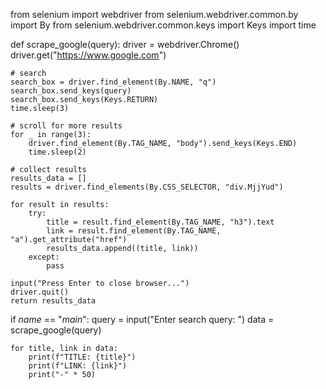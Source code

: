 from selenium import webdriver
from selenium.webdriver.common.by import By
from selenium.webdriver.common.keys import Keys
import time

def scrape_google(query):
    driver = webdriver.Chrome()
    driver.get("https://www.google.com")

    # search
    search_box = driver.find_element(By.NAME, "q")
    search_box.send_keys(query)
    search_box.send_keys(Keys.RETURN)
    time.sleep(3)

    # scroll for more results
    for _ in range(3):
        driver.find_element(By.TAG_NAME, "body").send_keys(Keys.END)
        time.sleep(2)

    # collect results
    results_data = []
    results = driver.find_elements(By.CSS_SELECTOR, "div.MjjYud")

    for result in results:
        try:
            title = result.find_element(By.TAG_NAME, "h3").text
            link = result.find_element(By.TAG_NAME, "a").get_attribute("href")
            results_data.append((title, link))
        except:
            pass

    input("Press Enter to close browser...")
    driver.quit()
    return results_data


if _name_ == "_main_":
    query = input("Enter search query: ")
    data = scrape_google(query)

    for title, link in data:
        print(f"TITLE: {title}")
        print(f"LINK: {link}")
        print("-" * 50)
